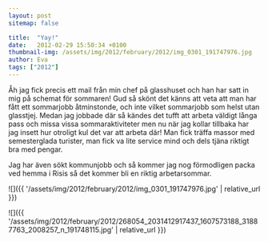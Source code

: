 ```yaml
---
layout: post
sitemap: false

title:  "Yay!"
date:   2012-02-29 15:50:34 +0100
thumbnail-img: /assets/img/2012/february/2012/img_0301_191747976.jpg
author: Eva
tags: ["2012"]
---
```


Åh jag fick precis ett mail från min chef på glasshuset och han har satt in mig på schemat för sommaren! Gud så skönt det känns att veta att man har fått ett sommarjobb åtminstonde, och inte vilket sommarjobb som helst utan glasstjej. Medan jag jobbade där så kändes det tufft att arbeta väldigt långa pass och missa vissa sommaraktiviteter men nu när jag kollar tillbaka har jag insett hur otroligt kul det var att arbeta där! Man fick träffa massor med semesterglada turister, man fick va lite service mind och dels tjäna riktigt bra med pengar.






Jag har även sökt kommunjobb och så kommer jag nog förmodligen packa ved hemma i Risis så det kommer bli en riktig arbetarsommar.

![]({{ '/assets/img/2012/february/2012/img_0301_191747976.jpg'  | relative_url }})

![]({{ '/assets/img/2012/february/2012/268054_2031412917437_1607573188_31887763_2008257_n_191748115.jpg'  | relative_url }})

